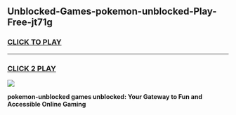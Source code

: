 
## Unblocked-Games-pokemon-unblocked-Play-Free-jt71g
<h3>
<a href="https://premium76.site?title=pokemon-unblocked&ref=18A1">CLICK TO PLAY</a></h3>
<hr>

<h3>
<a href="https://premium76.site?title=pokemon-unblocked&ref=18A1">CLICK 2 PLAY</a>
  
</h3>

<a href="https://premium76.site?title=pokemon-unblocked&ref=18A1"><img src="https://clearcache.store/games.png"></a>


**pokemon-unblocked games unblocked: Your Gateway to Fun and Accessible Online Gaming**
